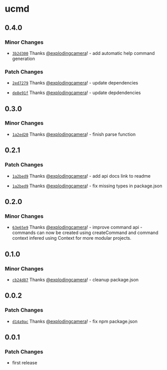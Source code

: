 # ucmd

## 0.4.0

### Minor Changes

- [`3b2d300`](https://github.com/explodingcamera/esm/commit/3b2d30075f8f88d76a0a4668d9c2dda0f32c2751) Thanks [@explodingcamera](https://github.com/explodingcamera)! - add automatic help command generation

### Patch Changes

- [`2ed7279`](https://github.com/explodingcamera/esm/commit/2ed72792bf13fa4b712fb477208ebb7d061a1e8f) Thanks [@explodingcamera](https://github.com/explodingcamera)! - update dependencies

- [`de8e91f`](https://github.com/explodingcamera/esm/commit/de8e91f4f1052fbd6bf4f82b3c8010195b98a7b1) Thanks [@explodingcamera](https://github.com/explodingcamera)! - update depdendencies

## 0.3.0

### Minor Changes

- [`1a2ed20`](https://github.com/explodingcamera/esm/commit/1a2ed204f99a631a5593a6c9baa1460d64aac8b8) Thanks [@explodingcamera](https://github.com/explodingcamera)! - finish parse function

## 0.2.1

### Patch Changes

- [`1a2bed9`](https://github.com/explodingcamera/esm/commit/1a2bed92806690fe6bd2eba714c81d05d4d725c8) Thanks [@explodingcamera](https://github.com/explodingcamera)! - add api docs link to readme

- [`1a2bed9`](https://github.com/explodingcamera/esm/commit/1a2bed92806690fe6bd2eba714c81d05d4d725c8) Thanks [@explodingcamera](https://github.com/explodingcamera)! - fix missing types in package.json

## 0.2.0

### Minor Changes

- [`63e65e9`](https://github.com/explodingcamera/esm/commit/63e65e9d54fa435c73ce7159c74c9098fd0d8d01) Thanks [@explodingcamera](https://github.com/explodingcamera)! - improve command api - commands can now be created using createCommand and command context infered using Context<T extends Command> for more modular projects.

## 0.1.0

### Minor Changes

- [`cb24d87`](https://github.com/explodingcamera/esm/commit/cb24d87d3027b6da3477a2ab8eb7e9fe79ba5656) Thanks [@explodingcamera](https://github.com/explodingcamera)! - cleanup package.json

## 0.0.2

### Patch Changes

- [`d14a9ac`](https://github.com/explodingcamera/esm/commit/d14a9accdcd602695ca97ad3189247a5c19545b5) Thanks [@explodingcamera](https://github.com/explodingcamera)! - fix npm package.json

## 0.0.1

### Patch Changes

- first release

